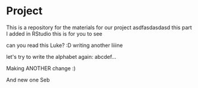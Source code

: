 # Project
This is a repository for the materials for our project
asdfasdasdasd
this part I added in RStudio
this is for you to see


can you read this Luke? :D
writing another liiine


let's try to write the alphabet again: abcdef...


Making ANOTHER  change :) 


And new one Seb